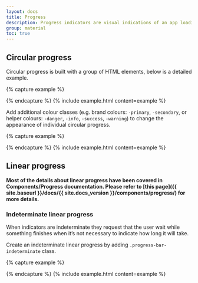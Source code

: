 ```yaml
---
layout: docs
title: Progress
description: Progress indicators are visual indications of an app loading content.
group: material
toc: true
---
```


## Circular progress

Circular progress is built with a group of HTML elements, below is a detailed example.

{% capture example %}
<div class="progress-circular">
  <div class="progress-circular-wrapper">
    <div class="progress-circular-inner">
      <div class="progress-circular-left">
        <div class="progress-circular-spinner"></div>
      </div>
      <div class="progress-circular-gap"></div>
      <div class="progress-circular-right">
        <div class="progress-circular-spinner"></div>
      </div>
    </div>
  </div>
</div>
{% endcapture %}
{% include example.html content=example %}

Add additional colour classes (e.g. brand colours: <code>-primary</code>, <code>-secondary</code>, or helper colours: <code>-danger</code>, <code>-info</code>, <code>-success</code>, <code>-warning</code>) to change the appearance of individual circular progress.

{% capture example %}
<div class="progress-circular progress-circular-primary">
  <div class="progress-circular-wrapper">
    <div class="progress-circular-inner">
      <div class="progress-circular-left">
        <div class="progress-circular-spinner"></div>
      </div>
      <div class="progress-circular-gap"></div>
      <div class="progress-circular-right">
        <div class="progress-circular-spinner"></div>
      </div>
    </div>
  </div>
</div>
{% endcapture %}
{% include example.html content=example %}

## Linear progress

**Most of the details about linear progress have been covered in Components/Progress documentation. Please refer to [this page]({{ site.baseurl }}/docs/{{ site.docs_version }}/components/progress/) for more details.**

### Indeterminate linear progress

When indicators are indeterminate they request that the user wait while something finishes when it’s not necessary to indicate how long it will take.

Create an indeterminate linear progress by adding `.progress-bar-indeterminate` class.

{% capture example %}
<div class="progress">
  <div class="progress-bar progress-bar-indeterminate" role="progressbar"></div>
</div>
{% endcapture %}
{% include example.html content=example %}
